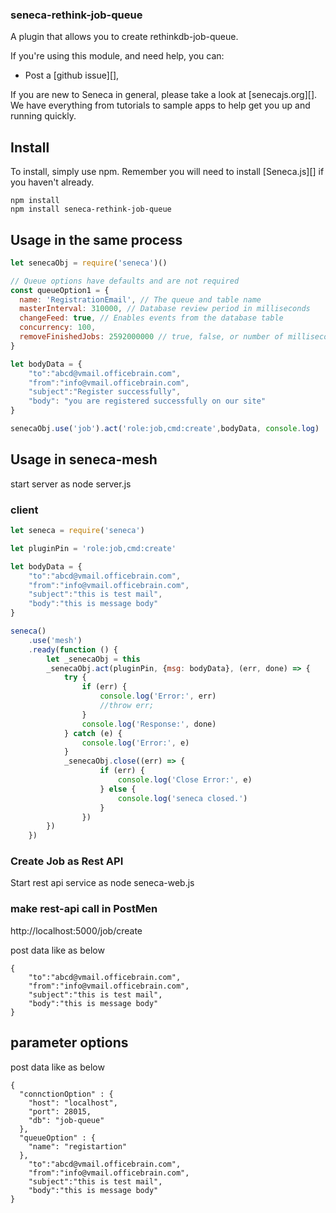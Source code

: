 ### seneca-rethink-job-queue

A plugin that allows you to create rethinkdb-job-queue.


If you're using this module, and need help, you can:
- Post a [github issue][],

If you are new to Seneca in general, please take a look at [senecajs.org][]. We have everything from
tutorials to sample apps to help get you up and running quickly.

## Install
To install, simply use npm. Remember you will need to install [Seneca.js][] if you haven't already.

```
npm install
npm install seneca-rethink-job-queue
```

## Usage in the same process

```js
let senecaObj = require('seneca')()

// Queue options have defaults and are not required
const queueOption1 = {
  name: 'RegistrationEmail', // The queue and table name
  masterInterval: 310000, // Database review period in milliseconds
  changeFeed: true, // Enables events from the database table
  concurrency: 100,
  removeFinishedJobs: 2592000000 // true, false, or number of milliseconds
}

let bodyData = {
	"to":"abcd@vmail.officebrain.com",
	"from":"info@vmail.officebrain.com",
	"subject":"Register successfully",
	"body": "you are registered successfully on our site"
}

senecaObj.use('job').act('role:job,cmd:create',bodyData, console.log)

```

## Usage in seneca-mesh
start server as
node server.js
### client

```js
let seneca = require('seneca')

let pluginPin = 'role:job,cmd:create'

let bodyData = {
	"to":"abcd@vmail.officebrain.com",
	"from":"info@vmail.officebrain.com",
	"subject":"this is test mail",
	"body":"this is message body"
}

seneca()
	.use('mesh')
	.ready(function () {
		let _senecaObj = this
		_senecaObj.act(pluginPin, {msg: bodyData}, (err, done) => {
			try {
				if (err) {
					console.log('Error:', err)
					//throw err;
				}
				console.log('Response:', done)
			} catch (e) {
				console.log('Error:', e)
			}
			_senecaObj.close((err) => {
					if (err) {
						console.log('Close Error:', e)
					} else {
						console.log('seneca closed.')
					}
				})
		})
	})
```

### Create Job as Rest API
Start rest api service as
node seneca-web.js

### make rest-api call in PostMen

http://localhost:5000/job/create

post data like as below

```
{
	"to":"abcd@vmail.officebrain.com",
	"from":"info@vmail.officebrain.com",
	"subject":"this is test mail",
	"body":"this is message body"
}
```
## parameter options

post data like as below

```
{
  "connctionOption" : {
    "host": "localhost",
    "port": 28015,
    "db": "job-queue"
  },
  "queueOption" : {
    "name": "registartion"
  },
	"to":"abcd@vmail.officebrain.com",
	"from":"info@vmail.officebrain.com",
	"subject":"this is test mail",
	"body":"this is message body"
}
```
